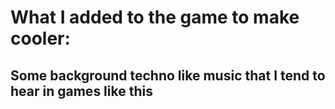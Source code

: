 # What I added to the game to make cooler:
## Some background techno like music that I tend to hear in games like this
 
